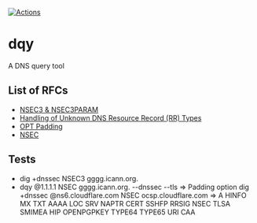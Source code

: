 [![Actions](https://github.com/dandyvica/siphash_c_d/actions/workflows/rust.yml/badge.svg)](https://github.com/dandyvica/siphash_c_d/actions/workflows/rust.yml)

# dqy
A DNS query tool

## List of RFCs

* [NSEC3 & NSEC3PARAM](https://datatracker.ietf.org/doc/html/rfc5155)
* [Handling of Unknown DNS Resource Record (RR) Types](https://datatracker.ietf.org/doc/html/rfc3597)
* [OPT Padding](https://datatracker.ietf.org/doc/html/rfc7830)
* [NSEC](https://datatracker.ietf.org/doc/html/rfc3845)

## Tests
* dig +dnssec NSEC3 gggg.icann.org.
* dqy @1.1.1.1 NSEC gggg.icann.org. --dnssec --tls => Padding option
dig +dnssec @ns6.cloudflare.com NSEC ocsp.cloudflare.com => A HINFO MX TXT AAAA LOC SRV NAPTR CERT SSHFP RRSIG NSEC TLSA SMIMEA HIP OPENPGPKEY TYPE64 TYPE65 URI CAA


